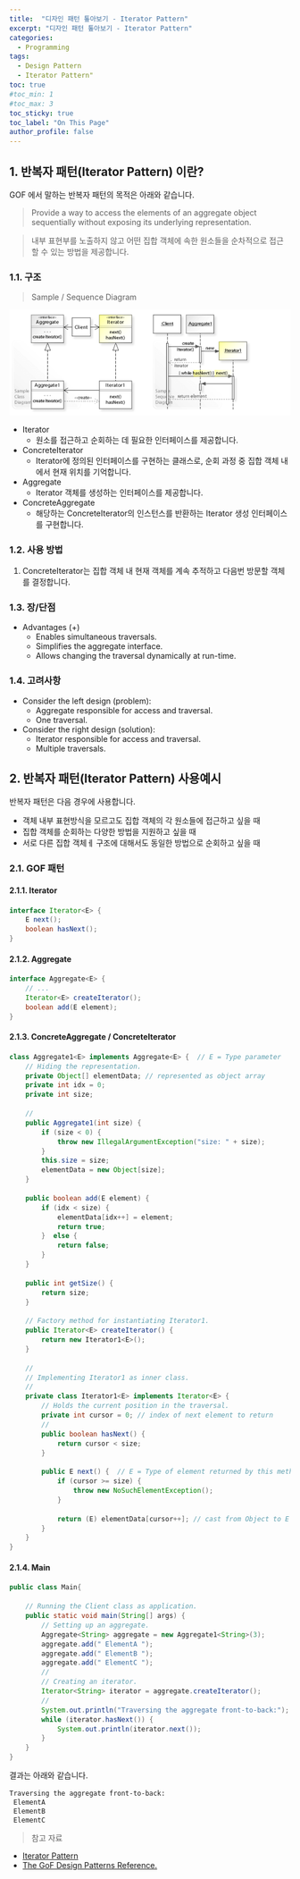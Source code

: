 ```yaml
---
title:  "디자인 패턴 톺아보기 - Iterator Pattern"
excerpt: "디자인 패턴 톺아보기 - Iterator Pattern"
categories:
  - Programming
tags:
  - Design Pattern
  - Iterator Pattern"
toc: true
#toc_min: 1
#toc_max: 3
toc_sticky: true
toc_label: "On This Page"
author_profile: false
---
```


## 1. 반복자 패턴(Iterator Pattern) 이란?

GOF 에서 말하는 반복자 패턴의 목적은 아래와 같습니다.

> Provide a way to access the elements of an aggregate object sequentially without exposing its underlying representation.

> 내부 표현부를 노출하지 않고 어떤 집합 객체에 속한 원소들을 순차적으로 접근할 수 있는 방법을 제공합니다.

### 1.1. 구조

> Sample / Sequence Diagram

![image](/assets/images/design_pattern/iterator_pattern.png)

* Iterator
  * 원소를 접근하고 순회하는 데 필요한 인터페이스를 제공합니다.
* ConcreteIterator
  * Iterator에 정의된 인터페이스를 구현하는 클래스로, 순회 과정 중 집합 객체 내에서 현재 위치를 기억합니다.
* Aggregate
  * Iterator 객체를 생성하는 인터페이스를 제공합니다.
* ConcreteAggregate
  * 해당하는 ConcreteIterator의 인스턴스를 반환하는 Iterator 생성 인터페이스를 구현합니다.

### 1.2. 사용 방법

1. ConcreteIterator는 집합 객체 내 현재 객체를 계속 추적하고 다음번 방문할 객체를 결정합니다.

### 1.3. 장/단점

* Advantages (+)
    * Enables simultaneous traversals.
    * Simplifies the aggregate interface.
    * Allows changing the traversal dynamically at run-time.

### 1.4. 고려사항

* Consider the left design (problem):
    * Aggregate responsible for access and traversal.
    * One traversal.
* Consider the right design (solution):
    * Iterator responsible for access and traversal.
    * Multiple traversals.

## 2. 반복자 패턴(Iterator Pattern) 사용예시

반복자 패턴은 다음 경우에 사용합니다.

*  객체 내부 표현방식을 모르고도 집합 객체의 각 원소들에 접근하고 싶을 때
*  집합 객체를 순회하는 다양한 방법을 지원하고 싶을 때
*  서로 다른 집합 객체ㅔ 구조에 대해서도 동일한 방법으로 순회하고 싶을 때

### 2.1. GOF 패턴

#### 2.1.1. Iterator

```java
interface Iterator<E> { 
	E next();
	boolean hasNext();
} 
```

#### 2.1.2. Aggregate

```java
interface Aggregate<E> { 
	// ...
	Iterator<E> createIterator();
	boolean add(E element);
} 
```

#### 2.1.3. ConcreteAggregate / ConcreteIterator

```java
class Aggregate1<E> implements Aggregate<E> {  // E = Type parameter
	// Hiding the representation.
	private Object[] elementData; // represented as object array
	private int idx = 0;
	private int size;

	//
	public Aggregate1(int size) { 
		if (size < 0) {
			throw new IllegalArgumentException("size: " + size);
		}
		this.size = size;
		elementData = new Object[size];
	} 
	
	public boolean add(E element) { 
		if (idx < size) { 
			elementData[idx++] = element;
			return true;
		}  else {
			return false;
		}
	} 
	
	public int getSize() { 
		return size;
	} 
	
	// Factory method for instantiating Iterator1.
	public Iterator<E> createIterator() { 
		return new Iterator1<E>();
	} 
	
	//
	// Implementing Iterator1 as inner class.
	//
	private class Iterator1<E> implements Iterator<E> { 
		// Holds the current position in the traversal.
		private int cursor = 0; // index of next element to return
		//
		public boolean hasNext() { 
			return cursor < size;
		} 
	
		public E next() {  // E = Type of element returned by this method
			if (cursor >= size) {
				throw new NoSuchElementException();
			}
	
			return (E) elementData[cursor++]; // cast from Object to E
		} 
	} 
} 
```

#### 2.1.4. Main

```java
public class Main{

	// Running the Client class as application.
	public static void main(String[] args) {
		// Setting up an aggregate.
		Aggregate<String> aggregate = new Aggregate1<String>(3);
		aggregate.add(" ElementA ");
		aggregate.add(" ElementB ");
		aggregate.add(" ElementC ");
		//
		// Creating an iterator.
		Iterator<String> iterator = aggregate.createIterator();
		//
		System.out.println("Traversing the aggregate front-to-back:");
		while (iterator.hasNext()) { 
			System.out.println(iterator.next());
		} 
	}
}
```

결과는 아래와 같습니다.

```
Traversing the aggregate front-to-back:
 ElementA 
 ElementB 
 ElementC 
```

> 참고 자료

* [Iterator Pattern](https://en.wikipedia.org/wiki/Iterator_pattern)
* [The GoF Design Patterns Reference.](http://w3sdesign.com/index0100.php)
